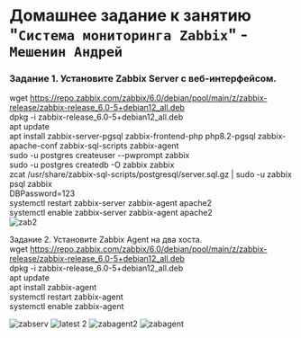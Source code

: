 # Домашнее задание к занятию "`Система мониторинга Zabbix`" - `Мешенин Андрей`
###  Задание 1. Установите Zabbix Server с веб-интерфейсом.  
wget https://repo.zabbix.com/zabbix/6.0/debian/pool/main/z/zabbix-release/zabbix-release_6.0-5+debian12_all.deb  
dpkg -i zabbix-release_6.0-5+debian12_all.deb  
apt update  
apt install zabbix-server-pgsql zabbix-frontend-php php8.2-pgsql zabbix-apache-conf zabbix-sql-scripts zabbix-agent  
sudo -u postgres createuser --pwprompt zabbix  
sudo -u postgres createdb -O zabbix zabbix  
zcat /usr/share/zabbix-sql-scripts/postgresql/server.sql.gz | sudo -u zabbix psql zabbix  
DBPassword=123  
systemctl restart zabbix-server zabbix-agent apache2  
systemctl enable zabbix-server zabbix-agent apache2  
![zab2](https://github.com/neo-13th/sys-hw-zabbix/assets/150372172/94973eae-7e9b-435e-bb5f-6740cd3f338e)


Задание 2. Установите Zabbix Agent на два хоста.  
wget https://repo.zabbix.com/zabbix/6.0/debian/pool/main/z/zabbix-release/zabbix-release_6.0-5+debian12_all.deb  
dpkg -i zabbix-release_6.0-5+debian12_all.deb  
apt update  
apt install zabbix-agent  
systemctl restart zabbix-agent  
systemctl enable zabbix-agent  

![zabserv](https://github.com/neo-13th/sys-hw-zabbix/assets/150372172/12032c48-a782-41b7-afd5-e1e6bf148a95)
![latest 2](https://github.com/neo-13th/sys-hw-zabbix/assets/150372172/210d93ee-4ef4-475b-b1dc-7d737fce7e85)
![zabagent2](https://github.com/neo-13th/sys-hw-zabbix/assets/150372172/e2e9d29b-61b7-4b8d-9f32-76abfa178331)
![zabagent](https://github.com/neo-13th/sys-hw-zabbix/assets/150372172/114e86c9-c3cf-4932-bce0-c4dc93e1dfae)
